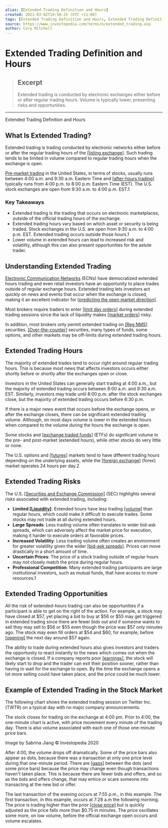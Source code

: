 ```yaml
---
alias: [Extended Trading Definition and Hours]
created: 2021-03-02T19:50:25 (UTC +11:00)
tags: [Extended Trading Definition and Hours, Extended Trading Definition and Hours]
source: https://www.investopedia.com/terms/e/extended_trading.asp
author: Cory Mitchell
---
```


# Extended Trading Definition and Hours

> ## Excerpt
> Extended trading is conducted by electronic exchanges either before or after regular trading hours. Volume is typically lower, presenting risks and opportunities.

---

Extended Trading Definition and Hours
## What Is Extended Trading?

Extended trading is trading conducted by electronic networks either before or after the regular trading hours of the [[listing exchange]](https://www.investopedia.com/terms/l/listedsecurity.asp). Such trading tends to be limited in volume compared to regular trading hours when the exchange is open.

[Pre-market trading](https://www.investopedia.com/terms/p/premarket.asp) in the United States, in terms of stocks, usually runs between 4:00 a.m. and 9:30 a.m. Eastern Time and [[after-hours trading]](https://www.investopedia.com/terms/a/afterhourstrading.asp) typically runs from 4:00 p.m. to 8:00 p.m. Eastern Time (EST). The U.S. stock exchanges are open from 9:30 a.m. to 4:00 p.m. EST.1

### Key Takeaways

-   Extended trading is the trading that occurs on electronic marketplaces, outside of the official trading hours of the exchange.
-   Extended trading hours vary based on which asset or security is being traded. Stock exchanges in the U.S. are open from 9:30 a.m. to 4:00 p.m. EST. Extended trading occurs outside those hours.1
-   Lower volume in extended hours can lead to increased risk and volatility, although this can also present opportunities for the astute trader.

## Understanding Extended Trading

[Electronic Communication Networks](https://www.investopedia.com/terms/e/ecn.asp) (ECNs) have democratized extended hours trading and even retail investors have an opportunity to place trades outside of regular exchange hours. Extended trading lets investors act quickly on news and events that occur when the exchange is closed, making it an excellent indicator for [[predicting the open market direction]](https://www.investopedia.com/articles/active-trading/081313/ways-gauge-market-open-direction.asp).

Most brokers require traders to enter [[limit day orders]](https://www.investopedia.com/terms/l/limitorder.asp) during extended trading sessions since the lack of liquidity makes [[market orders]](https://www.investopedia.com/terms/m/marketorder.asp) risky.

In addition, most brokers only permit extended trading on [[Reg NMS]](https://www.investopedia.com/terms/r/regulation-nms.asp) securities. [[Over-the-counter]](https://www.investopedia.com/terms/o/otc.asp) securities, many types of funds, some options, and other markets may be off-limits during extended trading hours.

## Extended Trading Hours

The majority of extended trades tend to occur right around regular trading hours. This is because most news that affects investors occurs either shortly before or shortly after the exchanges open or close.

Investors in the United States can generally start trading at 4:00 a.m., but the majority of extended trading occurs between 8:00 a.m. and 9:30 a.m. EST. Similarly, investors may trade until 8:00 p.m. after the stock exchanges close, but the majority of extended trading occurs before 6:30 p.m.

If there is a major news event that occurs before the exchange opens, or after the exchange closes, there can be significant extended trading volume. Although, on most days volume is lower in the extended hours when compared to the volume during the hours the exchange is open.

Some stocks and [[exchange traded funds]](https://www.investopedia.com/terms/e/etf.asp) (ETFs) do significant volume in the pre- and post-market (extended hours), while other stocks do very little or none.

The U.S. options and [[futures]](https://www.investopedia.com/terms/f/futures.asp) markets tend to have different trading hours depending on the underlying assets, while the [[foreign exchange]](https://www.investopedia.com/terms/f/foreign-exchange.asp) (forex) market operates 24 hours per day.2

## Extended Trading Risks

The U.S. [[Securities and Exchange Commission]](https://www.investopedia.com/terms/s/sec.asp) (SEC) highlights several risks associated with extended trading, including:

-   **Limited [[Liquidity]](https://www.investopedia.com/terms/l/liquidity.asp)**: Extended hours have less trading [[volume]](https://www.investopedia.com/terms/v/volume.asp) than regular hours, which could make it difficult to execute trades. Some stocks may not trade at all during extended hours.
-   **Large Spreads**: Less trading volume often translates to wider bid-ask spreads, which can adversely affect the market price for execution, making it harder to execute orders at favorable prices.
-   **Increased Volatility**: Less trading volume often creates an environment for greater volatility given the wider [[bid-ask spreads]](https://www.investopedia.com/terms/b/bid-askspread.asp). Prices can move drastically in a short amount of time.
-   **Uncertain Prices**: The price of a stock trading outside of regular hours may not closely match the price during regular hours.
-   **Professional Competition**: Many extended trading participants are large institutional investors, such as mutual funds, that have access to more resources.1

## Extended Trading Opportunities

All the risk of extended-hours trading can also be opportunities if a participant is able to get on the right of the action. For example, a stock may have closed at $57, yet placing a bid to buy at $56 or $55 may get triggered in extended trading since there are fewer bids out and if someone wants to sell they may sell to $56 or $55 even though the price was $57 only minutes ago. The stock may even fill orders at $54 and $60, for example, before [[opening]](https://www.investopedia.com/terms/o/openingprice.asp) the next day around $57 again.

The ability to trade during extended hours also gives investors and traders the opportunity to react instantly to the news which comes out when the exchange is closed. If a company reports poor [[earnings]](https://www.investopedia.com/terms/e/earnings.asp), the stock will likely start to drop and the trader can exit their position sooner, rather than having to wait for the exchange to open. By the time the exchange opens a lot more selling could have taken place, and the price could be much lower.

## Example of Extended Trading in the Stock Market

The following chart shows the extended trading session on Twitter Inc. (TWTR) on a typical day with no major company announcements.

The stock closes for trading on the exchange at 4:00 pm. Prior to 4:00, the one-minute chart is active, with price movement every minute of the trading day. There is also volume associated with each one of those one-minute price bars.

Image by Sabrina Jiang © Investopedia 2020

After 4:00, the volume drops off dramatically. Some of the price bars also appear as dots, because there was a transaction at only one price level during that one-minute period. There are [[gaps]](https://www.investopedia.com/terms/g/gap.asp) between the dots (and some price bars) because the price may change even though transactions haven't taken place. This is because there are fewer bids and offers, and so as the bids and offers change, that may entice or scare someone into transacting at the new bid or offer.

The last transaction of the evening occurs at 7:55 p.m., in this example. The first transaction, in this example, occurs at 7:28 a.m the following morning. The price is trading higher than the prior [[close price]](https://www.investopedia.com/terms/c/closingprice.asp) but is quickly adjusted as the price falls more than $0.75 in minutes. The price oscillates some more, on low volume, before the official exchange open occurs and volume escalates.
